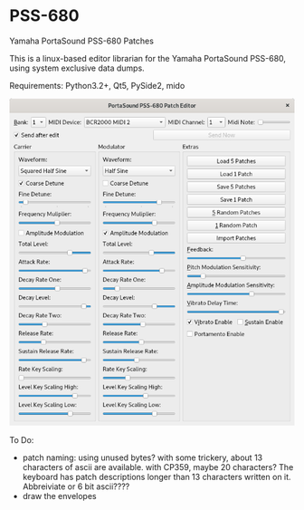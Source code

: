 # PSS-680
Yamaha PortaSound PSS-680 Patches

This is a linux-based editor librarian for the Yamaha PortaSound PSS-680, using system exclusive data dumps. 

Requirements: Python3.2+, Qt5, PySide2, mido

![Alt text](/screenshot2.png?raw=true "Work in Progress")

To Do:

- patch naming: using unused bytes? with some trickery, about 13 characters of ascii are available. with CP359, maybe 20 characters? The keyboard has patch descriptions longer than 13 characters written on it. Abbreiviate or 6 bit ascii????
- draw the envelopes

